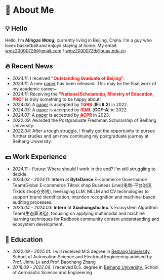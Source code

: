 # 👋 About Me

## 💡 Hello
Hello, I’m ***Mingze Wang***, currently living in Beijing, China. I’m a guy who loves basketball and enjoys staying at home. My email: wmz20000729@gmail.com / wmz20000729@buaa.edu.cn

## 🔥 Recent News
- *2024.11*: I received **<font color="red">"Outstanding Graduate of Beijing"</font>**.
- *2024.11*: A new [paper](https://arxiv.org/abs/2411.11360) has been released. This may be the final work of my academic career~
- *2024.11*: Receiving the  **<font color="red">"National Scholarship, Ministry of Education, PRC"</font>** is truly something to be happy about!
- *2024.08*: A [paper](https://ieeexplore.ieee.org/document/10623867) is accepted by **<font color="red">TGRS</font>** (**IF=8.2**) in 2022.
- *2024.03*: A [paper](https://proceedings.mlr.press/v235/xu24z.html) is accepted by **<font color="red">ICML</font>** (**CCF-A**) in 2022.
- *2024.07*: A [paper](https://link.springer.com/content/pdf/10.1007/978-3-031-47665-5_25.pdf?pdf=inline%20link) is accepted by **<font color="red">ACPR</font>** in 2023.
- *2022.09*: Awarded the Postgraduate Freshman Scholarship of Beihang University.
- *2022.04*: After a tough struggle, I finally got the opportunity to pursue further studies and am now continuing my postgraduate journey at Beihang University.

## 💵 Work Experience
- *2024.11* - *Future*: Where should I work in the end? I'm still struggling to decide.
- *2024.03* - *2024.11*: **Intern** at **ByteDance** E-commerce Governance Team(Global E-commerce Tiktok shop Business Line)(电商-平台治理, Tiktok shop业务线), leveraging LLM, MLLM and CV technologies to support brand identification, intention recognition and machine-based auditing processes.
- *2023.04* - *2024.03*: **Intern** at **Xiaohongshu Inc.**'s Ecosystem Algorithm Team(生态算法组), focusing on applying multimodal and machine learning techniques for Redbook community content understanding and ecosystem development.

## 📖 Education
- *2022.09* - *2025.01*: I will received M.S degree in [Beihang University](https://www.buaa.edu.cn/), School of Automation Science and Electrical Engineering advised by Prof. Jinhu Lv and Prof. Baochang Zhang
- *2018.09* - *2022.06*: I received B.S. degree in [Beihang University](https://www.buaa.edu.cn/), School of Aeronautic Science and Engineering

